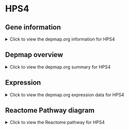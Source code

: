 <h1>HPS4</h1>

<h2>Gene information</h2>
<details>
  <summary>Click to view the depmap.org information for HPS4</summary>
  <p><a href="https://depmap.org/portal/gene/HPS4?tab=about" target="_BLANK">Open page in a new tab...</a></p>
  <iframe src="https://depmap.org/portal/gene/HPS4?tab=about" style="border:none;width:100%;height:800px"></iframe>
</details>

<h2>Depmap overview</h2>
<details>
  <summary>Click to view the depmap.org summary for HPS4</summary>
  <p><a href="https://depmap.org/portal/gene/HPS4?tab=overview" target="_BLANK">Open page in a new tab...</a></p>
  <iframe src="https://depmap.org/portal/gene/HPS4?tab=overview" style="border:none;width:100%;height:800px"></iframe>
</details>

<h2>Expression</h2>
<details>
  <summary>Click to view the depmap.org expression data for HPS4</summary>
  <p><a href="https://depmap.org/portal/gene/HPS4?tab=characterization" target="_BLANK">Open page in a new tab...</a></p>
  <iframe src="https://depmap.org/portal/gene/HPS4?tab=characterization" style="border:none;width:100%;height:800px"></iframe>
</details>



<h2>Reactome Pathway diagram</h2>
<details>
  <summary>Click to view the Reactome pathway for HPS4</summary>
  <p><a href="https://reactome.org/PathwayBrowser/#/R-HSA-8876198" target="_BLANK">Open page in a new tab...</a></p>
  <p>RAB GEFs exchange GTP for GDP on RABs</p>
<iframe src="https://reactome.org/PathwayBrowser/#/R-HSA-8876198" style="border:none;width:100%;height:800px"></iframe>
</details>



